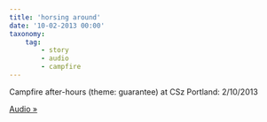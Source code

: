```yaml
---
title: 'horsing around'
date: '10-02-2013 00:00'
taxonomy:
    tag:
        - story
        - audio
        - campfire
---
```


Campfire after-hours (theme: guarantee) at CSz Portland: 2/10/2013

[Audio »](https://soundcloud.com/kamcalli/kelley-tyner-mcallister-1?target=_blank)